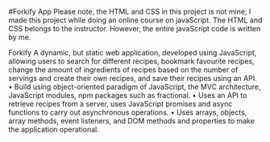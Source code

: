 #Forkify App
Please note, the HTML and CSS in this project is not mine; I made this project while doing an online course on javaScript. The HTML and CSS belongs to the instructor. However, the entire javaScript code is written by me. 

Forkify A dynamic, but static web application, developed using JavaScript, allowing users to search for different recipes,
bookmark favourite recipes, change the amount of ingredients of recipes based on the number of servings and create their own
recipes, and save their recipes using an API.
• Build using object-oriented paradigm of JavaScript, the MVC architecture, JavaScript modules, npm packages such as fractional.
• Uses an API to retrieve recipes from a server, uses JavaScript promises and async functions to carry out asynchronous operations.
• Uses arrays, objects, array methods, event listeners, and DOM methods and properties to make the application operational.
